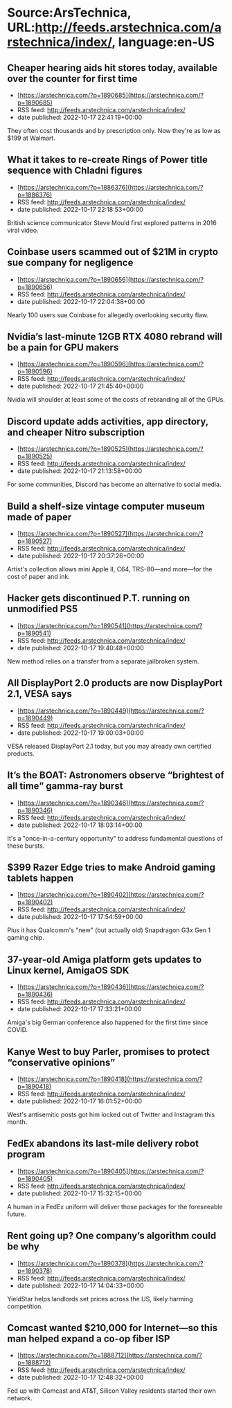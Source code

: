 # Source:ArsTechnica, URL:http://feeds.arstechnica.com/arstechnica/index/, language:en-US

## Cheaper hearing aids hit stores today, available over the counter for first time
 - [https://arstechnica.com/?p=1890685](https://arstechnica.com/?p=1890685)
 - RSS feed: http://feeds.arstechnica.com/arstechnica/index/
 - date published: 2022-10-17 22:41:19+00:00

They often cost thousands and by prescription only. Now they're as low as $199 at Walmart.

## What it takes to re-create Rings of Power title sequence with Chladni figures
 - [https://arstechnica.com/?p=1886376](https://arstechnica.com/?p=1886376)
 - RSS feed: http://feeds.arstechnica.com/arstechnica/index/
 - date published: 2022-10-17 22:18:53+00:00

British science communicator Steve Mould first explored patterns in 2016 viral video.

## Coinbase users scammed out of $21M in crypto sue company for negligence
 - [https://arstechnica.com/?p=1890656](https://arstechnica.com/?p=1890656)
 - RSS feed: http://feeds.arstechnica.com/arstechnica/index/
 - date published: 2022-10-17 22:04:38+00:00

Nearly 100 users sue Coinbase for allegedly overlooking security flaw.

## Nvidia’s last-minute 12GB RTX 4080 rebrand will be a pain for GPU makers
 - [https://arstechnica.com/?p=1890596](https://arstechnica.com/?p=1890596)
 - RSS feed: http://feeds.arstechnica.com/arstechnica/index/
 - date published: 2022-10-17 21:45:40+00:00

Nvidia will shoulder at least some of the costs of rebranding all of the GPUs.

## Discord update adds activities, app directory, and cheaper Nitro subscription
 - [https://arstechnica.com/?p=1890525](https://arstechnica.com/?p=1890525)
 - RSS feed: http://feeds.arstechnica.com/arstechnica/index/
 - date published: 2022-10-17 21:13:58+00:00

For some communities, Discord has become an alternative to social media.

## Build a shelf-size vintage computer museum made of paper
 - [https://arstechnica.com/?p=1890527](https://arstechnica.com/?p=1890527)
 - RSS feed: http://feeds.arstechnica.com/arstechnica/index/
 - date published: 2022-10-17 20:37:26+00:00

Artist's collection allows mini Apple II, C64, TRS-80—and more—for the cost of paper and ink.

## Hacker gets discontinued P.T. running on unmodified PS5
 - [https://arstechnica.com/?p=1890541](https://arstechnica.com/?p=1890541)
 - RSS feed: http://feeds.arstechnica.com/arstechnica/index/
 - date published: 2022-10-17 19:40:48+00:00

New method relies on a transfer from a separate jailbroken system.

## All DisplayPort 2.0 products are now DisplayPort 2.1, VESA says
 - [https://arstechnica.com/?p=1890449](https://arstechnica.com/?p=1890449)
 - RSS feed: http://feeds.arstechnica.com/arstechnica/index/
 - date published: 2022-10-17 19:00:03+00:00

VESA released DisplayPort 2.1 today, but you may already own certified products.

## It’s the BOAT: Astronomers observe “brightest of all time” gamma-ray burst
 - [https://arstechnica.com/?p=1890346](https://arstechnica.com/?p=1890346)
 - RSS feed: http://feeds.arstechnica.com/arstechnica/index/
 - date published: 2022-10-17 18:03:14+00:00

It's a "once-in-a-century opportunity" to address fundamental questions of these bursts.

## $399 Razer Edge tries to make Android gaming tablets happen
 - [https://arstechnica.com/?p=1890402](https://arstechnica.com/?p=1890402)
 - RSS feed: http://feeds.arstechnica.com/arstechnica/index/
 - date published: 2022-10-17 17:54:59+00:00

Plus it has Qualcomm's "new" (but actually old) Snapdragon G3x Gen 1 gaming chip.

## 37-year-old Amiga platform gets updates to Linux kernel, AmigaOS SDK
 - [https://arstechnica.com/?p=1890436](https://arstechnica.com/?p=1890436)
 - RSS feed: http://feeds.arstechnica.com/arstechnica/index/
 - date published: 2022-10-17 17:33:21+00:00

Amiga's big German conference also happened for the first time since COVID.

## Kanye West to buy Parler, promises to protect “conservative opinions”
 - [https://arstechnica.com/?p=1890418](https://arstechnica.com/?p=1890418)
 - RSS feed: http://feeds.arstechnica.com/arstechnica/index/
 - date published: 2022-10-17 16:01:52+00:00

West's antisemitic posts got him locked out of Twitter and Instagram this month.

## FedEx abandons its last-mile delivery robot program
 - [https://arstechnica.com/?p=1890405](https://arstechnica.com/?p=1890405)
 - RSS feed: http://feeds.arstechnica.com/arstechnica/index/
 - date published: 2022-10-17 15:32:15+00:00

A human in a FedEx uniform will deliver those packages for the foreseeable future.

## Rent going up? One company’s algorithm could be why
 - [https://arstechnica.com/?p=1890378](https://arstechnica.com/?p=1890378)
 - RSS feed: http://feeds.arstechnica.com/arstechnica/index/
 - date published: 2022-10-17 14:04:33+00:00

YieldStar helps landlords set prices across the US, likely harming competition.

## Comcast wanted $210,000 for Internet—so this man helped expand a co-op fiber ISP
 - [https://arstechnica.com/?p=1888712](https://arstechnica.com/?p=1888712)
 - RSS feed: http://feeds.arstechnica.com/arstechnica/index/
 - date published: 2022-10-17 12:48:32+00:00

Fed up with Comcast and AT&#038;T, Silicon Valley residents started their own network.

